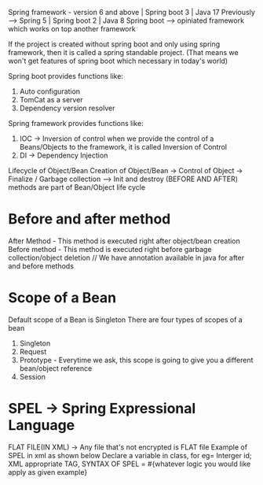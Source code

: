 Spring framework - version 6 and above | Spring boot 3 | Java 17
Previously --> Spring 5 | Spring boot 2 | Java 8
Spring boot --> opiniated framework which works on top another framework

If the project is created without spring boot and only using spring framework,
then it is called a spring standable project. (That means we won't get features
of spring boot which necessary in today's world)

Spring boot provides functions like:
1. Auto configuration 
2. TomCat as a server
3. Dependency version resolver

Spring framework provides functions like:
1. IOC -> Inversion of control
   when we provide the control of a Beans/Objects to the framework, it is called
    Inversion of Control
2. DI -> Dependency Injection

Lifecycle of Object/Bean
Creation of Object/Bean -> Control of Object -> Finalize / Garbage collection
--> Init and destroy (BEFORE AND AFTER) methods are part of Bean/Object life cycle

# Before and after method
After Method - This method is executed right after object/bean creation
Before method - This method is executed right before garbage collection/object deletion
// We have annotation available in java for after and before methods

# Scope of a Bean
Default scope of a Bean is Singleton
There are four types of scopes of a bean
1. Singleton
2. Request
3. Prototype - Everytime we ask, this scope is going to give you a different bean/object reference
4. Session

# SPEL -> Spring Expressional Language
FLAT FILE(IN XML) -> Any file that's not encrypted is FLAT file
Example of SPEL in xml as shown below
Declare a variable in class, for eg= Interger id;
XML appropriate TAG, SYNTAX OF SPEL = #{whatever logic you would like apply as given example}
<constructor-arg name="id" value="#{new java.util.Random().nextInt()*1000}"></constructor-arg>
